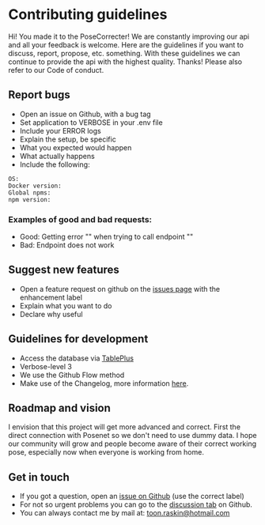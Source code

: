# Contributing guidelines

Hi! You made it to the PoseCorrecter! We are constantly improving our api and all your feedback is welcome. Here are the guidelines if you want to discuss, report, propose, etc. something. With these guidelines we can continue to provide the api with the highest quality. Thanks! Please also refer to our Code of conduct.

## Report bugs

* Open an issue on Github, with a bug tag
* Set application to VERBOSE in your .env file
* Include your ERROR logs
* Explain the setup, be specific
* What you expected would happen
* What actually happens
* Include the following:

```
OS:
Docker version:
Global npms:
npm version:
```
### Examples of good and bad requests:

- Good: Getting error "" when trying to call endpoint ""
- Bad: Endpoint does not work

## Suggest new features
* Open a feature request on github on the [issues page](https://github.com/Toon3690/PoseCorrecter/issues) with the enhancement label
* Explain what you want to do
* Declare why useful

## Guidelines for development
* Access the database via [TablePlus](https://tableplus.com/)
* Verbose-level 3
* We use the Github Flow method
* Make use of the Changelog, more information [here](https://changelog.md/).



## Roadmap and vision

I envision that this project will get more advanced and correct. First the direct connection with Posenet so we don't need to use dummy data. I hope our community will grow and people become aware of their correct working pose, especially now when everyone is working from home.

## Get in touch

* If you got a question, open an [issue on Github](https://github.com/Toon3690/PoseCorrecter/issues) (use the correct label)
* For not so urgent problems you can go to the [discussion tab](https://github.com/Toon3690/PoseCorrecter/discussions) on Github.
* You can always contact me by mail at: toon.raskin@hotmail.com


